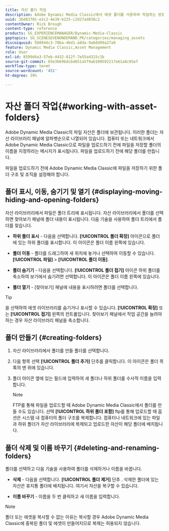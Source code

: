 ```yaml
---
title: 자산 폴더 작업
description: Adobe Dynamic Media Classic에서 에셋 폴더를 사용하여 작업하는 방법을 알아봅니다.
uuid: 3bd83701-e2c2-4e39-b225-c2d27ad836c2
contentOwner: Rick Brough
content-type: reference
products: SG_EXPERIENCEMANAGER/Dynamic-Media-Classic
geptopics: SG_SCENESEVENONDEMAND_PK/categories/managing_assets
discoiquuid: 588944c3-78ba-4bd1-a8da-9a6dd99a27a9
feature: Dynamic Media Classic,Asset Management
role: User
exl-id: 8599d4a3-57eb-4432-812f-7e55a4315c1b
source-git-commit: 65e3b69bdcbd651a5f9ab100592217e61a8c05ef
workflow-type: tm+mt
source-wordcount: '451'
ht-degree: 39%

---
```


# 자산 폴더 작업{#working-with-asset-folders}

Adobe Dynamic Media Classic의 파일 자산은 폴더에 보관됩니다. 이러한 폴더는 자산 라이브러리 패널에 알파벳순으로 나열되어 있습니다. 컴퓨터 또는 네트워크에서 Adobe Dynamic Media Classic으로 파일을 업로드하기 전에 파일을 저장할 폴더의 이름을 지정하라는 메시지가 표시됩니다. 파일을 업로드하기 전에 해당 폴더를 만듭니다.

파일을 업로드하기 전에 Adobe Dynamic Media Classic에 파일을 저장하기 위한 폴더 구조 및 조직을 설정해야 합니다.

## 폴더 표시, 이동, 숨기기 및 열기 {#displaying-moving-hiding-and-opening-folders}

자산 라이브러리에서 파일은 폴더 트리에 표시됩니다. 자산 라이브러리에서 폴더를 선택하면 찾아보기 패널에 폴더 내용이 표시됩니다. 다음 기술을 사용하여 폴더 트리에서 폴더를 찾습니다.

* **하위 폴더 표시** - 다음을 선택합니다. **[!UICONTROL 폴더 확장]** 아이콘으로 폴더에 있는 하위 폴더를 표시합니다. 이 아이콘은 폴더 이름 왼쪽에 있습니다.

* **폴더 이동** - 폴더를 드래그하여 새 위치에 놓거나 선택하여 이동할 수 있습니다. **[!UICONTROL 파일]** > **[!UICONTROL 폴더 이동]**.

* **폴더 숨기기** - 다음을 선택합니다. **[!UICONTROL 폴더 접기]** 아이콘 하위 폴더를 축소하여 보기에서 숨기려면 선택합니다. 이 아이콘은 폴더 이름 왼쪽에 있습니다.

* **폴더 열기** - [찾아보기] 패널에 내용을 표시하려면 폴더를 선택합니다.

>[!TIP]
>
>을 선택하여 에셋 라이브러리를 숨기거나 표시할 수 있습니다. **[!UICONTROL 확장]** 또는 **[!UICONTROL 접기]** 왼쪽의 컨트롤입니다. 찾아보기 패널에서 작업 공간을 늘려야 하는 경우 자산 라이브러리 패널을 축소합니다.

## 폴더 만들기 {#creating-folders}

1. 자산 라이브러리에서 폴더를 만들 폴더를 선택합니다.
1. 다음 항목 선택 **[!UICONTROL 폴더 추가]** 단추를 클릭합니다. 이 아이콘은 폴더 목록의 맨 위에 있습니다.
1. 폴더 아이콘 옆에 있는 필드에 입력하여 새 폴더나 하위 폴더를 수사적 이름을 입력합니다.

   >[!NOTE]
   >
   >FTP를 통해 파일을 업로드할 때 Adobe Dynamic Media Classic에서 폴더를 만들 수도 있습니다. 선택 **[!UICONTROL 하위 폴더 포함]** ftp를 통해 업로드할 때 옵션은 시스템 내 컴퓨터의 폴더 구조를 복제합니다. 컴퓨터나 네트워크에 있는 파일과 하위 폴더가 자산 라이브러리에 복제되고 업로드한 자산이 해당 폴더에 배치됩니다.

## 폴더 삭제 및 이름 바꾸기 {#deleting-and-renaming-folders}

폴더를 선택하고 다음 기술을 사용하여 폴더를 삭제하거나 이름을 바꿉니다.

* **삭제** - 다음을 선택합니다. **[!UICONTROL 폴더 제거]** 단추 . 삭제한 폴더에 있는 자산은 휴지통 폴더에 배치됩니다. 여기서 자산을 복구할 수 있습니다.

* **이름 바꾸기** - 이름을 두 번 클릭하고 새 이름을 입력합니다.

>[!NOTE]
>
>폴더 또는 에셋을 복사할 수 없는 이유는 복사할 경우 Adobe Dynamic Media Classic에 중복된 폴더 및 에셋이 만들어지므로 복제는 허용되지 않습니다.
